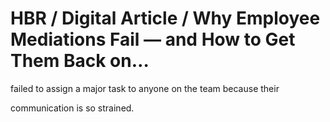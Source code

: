 # HBR / Digital Article / Why Employee Mediations Fail — and How to Get Them Back on…

failed to assign a major task to anyone on the team because their

communication is so strained.
